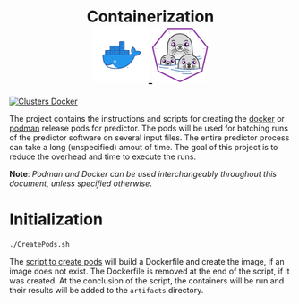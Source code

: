 <h1 align="center">
<br>Containerization</br>
  <a href="https://www.docker.com/">
    <img src=".images/docker.png" width="100" border-radius="50%"/>
  </a>
  <a href="https://podman.io/">
    <img src=".images/podman.png" width="100" border-radius="50%"/> 
  </a>
</h1>


[![Clusters Docker](https://github.com/barbacbd/predictor-pods/actions/workflows/clusters-image.yml/badge.svg)](https://github.com/barbacbd/predictor-pods/actions/workflows/clusters-image.yml)

The project contains the instructions and scripts for creating the [docker](https://www.docker.com/) or [podman](https://podman.io/) release pods for predictor. The pods will be used for batching runs of the predictor software on several input files. The entire predictor process can take a long
(unspecified) amout of time. The goal of this project is to reduce the overhead and time to execute the runs.

**Note**: _Podman and Docker can be used interchangeably throughout this document, unless specified otherwise_.

# Initialization


```bash
./CreatePods.sh
```

The [script to create pods](./CreatePods.sh) will build a Dockerfile and create the image, if an image does not exist. The Dockerfile is removed
at the end of the script, if it was created. At the conclusion of the script, the containers will be run and their results will be added to the
`artifacts` directory.

